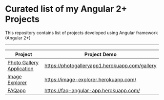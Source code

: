 # Curated list of my Angular 2+  Projects
This repository contains list of projects developed using Angular framework (Angular 2+)
<hr>

Project  | Project Demo
------------ | -------------
<a href = "https://github.com/patilankita79/Angular4-PhotoGallery">Photo Gallery Application</a> | https://photogalleryapp1.herokuapp.com/gallery
<a href="https://github.com/patilankita79/Angular4-ImageExplorer">Image Explorer</a> | https://image-explorer.herokuapp.com/
<a href="https://github.com/patilankita79/Angular4-FAQapp">FAQapp</a> | https://faq-angular-app.herokuapp.com/

